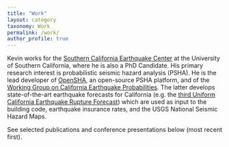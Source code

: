 ```yaml
---
title: "Work"
layout: category
taxonomy: Work
permalink: /work/
author_profile: true
---
```


Kevin works for the [Southern California Earthquake Center](https://www.scec.org) at the University of Southern California, where he is also a PhD Candidate. His primary research interest is probabilistic seismic hazard analysis (PSHA). He is the lead developer of [OpenSHA](http://www.opensha.org), an open-source PSHA platform, and of the [Working Group on California Earthquake Probabilities](http://www.wgcep.org). The latter develops state-of-the-art earthquake forecasts for California (e.g. the [third Uniform California Earthquake Rupture Forecast](https://www.scec.org/ucerf)) which are used as input to the building code, earthquake insurance rates, and the USGS National Seismic Hazard Maps.

See selected publications and conference presentations below (most recent first).
